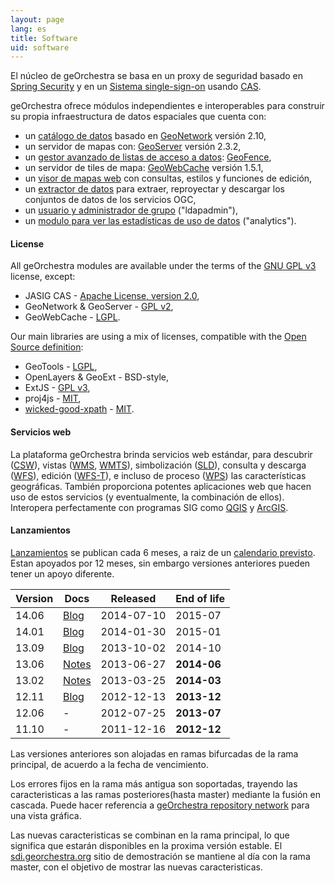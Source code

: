 ```yaml
---
layout: page
lang: es
title: Software
uid: software
---
```


El núcleo de geOrchestra se basa en un proxy de seguridad basado en [Spring Security](http://projects.spring.io/spring-security/) y en un [Sistema single-sign-on](http://en.wikipedia.org/wiki/Single_sign-on) usando [CAS](http://www.jasig.org/cas).

geOrchestra ofrece módulos independientes e interoperables para construir su propia infraestructura de datos espaciales que cuenta con:
  
 * un [catálogo de datos](https://github.com/georchestra/geonetwork/blob/georchestra-14.06/README.md) basado en [GeoNetwork](http://geonetwork-opensource.org/) versión 2.10,
 * un servidor de mapas con: [GeoServer](http://geoserver.org/) versión 2.3.2,
 * un [gestor avanzado de listas de acceso a datos](https://github.com/georchestra/geofence/blob/georchestra/georchestra.md): [GeoFence](https://github.com/geosolutions-it/geofence),
 * un servidor de tiles de mapa: [GeoWebCache](http://geowebcache.org/) versión 1.5.1,
 * un [visor de mapas web](https://github.com/georchestra/georchestra/blob/master/mapfishapp/README.md) con consultas, estilos y funciones de edición,
 * un [extractor de datos](https://github.com/georchestra/georchestra/blob/master/extractorapp/README.md) para extraer, reproyectar y descargar los conjuntos de datos de los servicios OGC,
 * un [usuario y administrador de grupo](https://github.com/georchestra/georchestra/blob/master/ldapadmin/README.md) ("ldapadmin"),
 * un [modulo para ver las estadísticas de uso de datos](https://github.com/georchestra/georchestra/blob/master/analytics/README.md) ("analytics").

#### License

All geOrchestra modules are available under the terms of the [GNU GPL v3](https://github.com/georchestra/georchestra/blob/master/LICENSE.txt) license, except:
 * JASIG CAS - [Apache License, version 2.0](https://github.com/Jasig/cas/blob/master/LICENSE),
 * GeoNetwork & GeoServer - [GPL v2](http://www.gnu.org/licenses/gpl-2.0.html),
 * GeoWebCache - [LGPL](http://www.gnu.org/licenses/lgpl.html).

Our main libraries are using a mix of licenses, compatible with the [Open Source definition](http://opensource.org/osd):
 * GeoTools - [LGPL](http://www.gnu.org/licenses/lgpl.html),
 * OpenLayers & GeoExt - BSD-style,
 * ExtJS - [GPL v3](https://github.com/probonogeek/extjs/blob/3.x/license.txt),
 * proj4js - [MIT](https://github.com/proj4js/proj4js/blob/master/LICENSE.md),
 * [wicked-good-xpath](https://code.google.com/p/wicked-good-xpath/) - [MIT](http://www.opensource.org/licenses/mit-license.php).

#### Servicios web

La plataforma geOrchestra brinda servicios web estándar, para descubrir ([CSW](http://www.opengeospatial.org/standards/cat)), vistas ([WMS](http://www.opengeospatial.org/standards/wms), [WMTS](http://www.opengeospatial.org/standards/wmts)), simbolización ([SLD](http://www.opengeospatial.org/standards/sld)), consulta y descarga ([WFS](http://www.opengeospatial.org/standards/wfs)), edición ([WFS-T](http://www.opengeospatial.org/standards/wfs)), e incluso de proceso ([WPS](http://www.opengeospatial.org/standards/wps)) las características geográficas. También proporciona potentes aplicaciones web que hacen uso de estos servicios (y eventualmente, la combinación de ellos). Interopera perfectamente con programas SIG como [QGIS](http://www.qgis.org/) y [ArcGIS](http://www.arcgis.com/).

#### Lanzamientos

[Lanzamientos](https://github.com/georchestra/georchestra/releases) se publican cada 6 meses, a raiz de un [calendario previsto](https://github.com/georchestra/georchestra/milestones). 
Estan apoyados por 12 meses, sin embargo versiones anteriores pueden tener un apoyo diferente.

Version       | Docs                                                                                          | Released      | End of life 
------------- | ----------------------------------------------------------------------------------------------|---------------|-------------
14.06         | [Blog](/blog/2014/07/10/version-14.06-es/)                                                    | 2014-07-10    | 2015-07
14.01         | [Blog](/blog/2014/02/03/release-14.01/)                                                       | 2014-01-30    | 2015-01
13.09         | [Blog](/blog/2013/10/02/georchestra-13.09/)                                                   | 2013-10-02    | 2014-10
13.06         | [Notes](https://github.com/georchestra/georchestra/blob/master/RELEASE_NOTES.md#version-1306) | 2013-06-27    | **2014-06**
13.02         | [Notes](https://github.com/georchestra/georchestra/blob/master/RELEASE_NOTES.md#version-1302) | 2013-03-25    | **2014-03**
12.11         | [Blog](/blog/2012/12/16/georchestra-12.11-bolivia/)                                           | 2012-12-13    | **2013-12**
12.06         | -                                                                                             | 2012-07-25    | **2013-07**
11.10         | -                                                                                             | 2011-12-16    | **2012-12**

Las versiones anteriores son alojadas en ramas bifurcadas de la rama principal, de acuerdo a la fecha de vencimiento.

Los errores fijos en la rama más antigua son soportadas, trayendo las caracteristicas a las ramas posteriores(hasta master) mediante la fusión en cascada. Puede hacer referencia a [geOrchestra repository network](https://github.com/georchestra/georchestra/network) para una vista gráfica.

Las nuevas caracteristicas se combinan en la rama principal, lo que significa que estarán disponibles en la proxima versión estable.
El [sdi.georchestra.org](http://sdi.georchestra.org/) sitio de demostración se mantiene al día con la rama master, con el objetivo de mostrar las nuevas caracteristicas.

